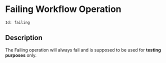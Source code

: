 Failing Workflow Operation
==========================

```Id: failing```

Description
-----------

The Failing operation will always fail and is supposed to be used for **testing purposes** only.

